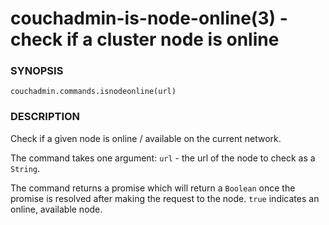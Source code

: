 couchadmin-is-node-online(3) - check if a cluster node is online
================================================================

### SYNOPSIS

    couchadmin.commands.isnodeonline(url)


### DESCRIPTION

Check if a given node is online / available on the current network.

The command takes one argument: `url` - the url of the node to check as
a `String`.

The command returns a promise which will return a `Boolean` once the
promise is resolved after making the request to the node. `true`
indicates an online, available node.
